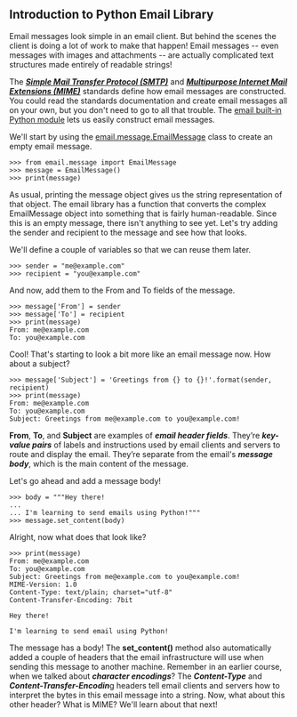 ## Introduction to Python Email Library

Email messages look simple in an email client. But behind the scenes the client is doing a lot of work to make that happen! Email messages -- even messages with images and attachments -- are actually complicated text structures made entirely of readable strings!

The ***[Simple Mail Transfer Protocol (SMTP)](https://tools.ietf.org/html/rfc2821.html)*** and ***[Multipurpose Internet Mail Extensions (MIME)](https://tools.ietf.org/html/rfc2045)*** standards define how email messages are constructed. You could read the standards documentation and create email messages all on your own, but you don't need to go to all that trouble. The [email built-in Python module](https://docs.python.org/3/library/email.html) lets us easily construct email messages.

We'll start by using the [email.message.EmailMessage](https://docs.python.org/3/library/email.message.html#email.message.EmailMessage) class to create an empty email message.

```
>>> from email.message import EmailMessage
>>> message = EmailMessage()
>>> print(message)
```

As usual, printing the message object gives us the string representation of that object. The email library has a function that converts the complex EmailMessage object into something that is fairly human-readable. Since this is an empty message, there isn't anything to see yet. Let's try adding the sender and recipient to the message and see how that looks.

We'll define a couple of variables so that we can reuse them later.

```
>>> sender = "me@example.com"
>>> recipient = "you@example.com"
```

And now, add them to the From and To fields of the message.

```
>>> message['From'] = sender
>>> message['To'] = recipient
>>> print(message)
From: me@example.com
To: you@example.com
```

Cool! That's starting to look a bit more like an email message now. How about a subject?

```
>>> message['Subject'] = 'Greetings from {} to {}!'.format(sender, recipient)
>>> print(message)
From: me@example.com
To: you@example.com
Subject: Greetings from me@example.com to you@example.com!
```

**From**, **To**, and **Subject** are examples of ***email header fields***. They’re ***key-value pairs*** of labels and instructions used by email clients and servers to route and display the email. They’re separate from the email's ***message body***, which is the main content of the message.

Let's go ahead and add a message body!

```
>>> body = """Hey there!
...
... I'm learning to send emails using Python!"""
>>> message.set_content(body)
```

Alright, now what does that look like?

```
>>> print(message)
From: me@example.com
To: you@example.com
Subject: Greetings from me@example.com to you@example.com!
MIME-Version: 1.0
Content-Type: text/plain; charset="utf-8"
Content-Transfer-Encoding: 7bit

Hey there!

I'm learning to send email using Python!
```

The message has a body! The **set_content()** method also automatically added a couple of headers that the email infrastructure will use when sending this message to another machine. Remember in an earlier course, when we talked about ***character encodings***? The ***Content-Type*** and ***Content-Transfer-Encodin***g headers tell email clients and servers how to interpret the bytes in this email message into a string. Now, what about this other header? What is MIME? We'll learn about that next!
